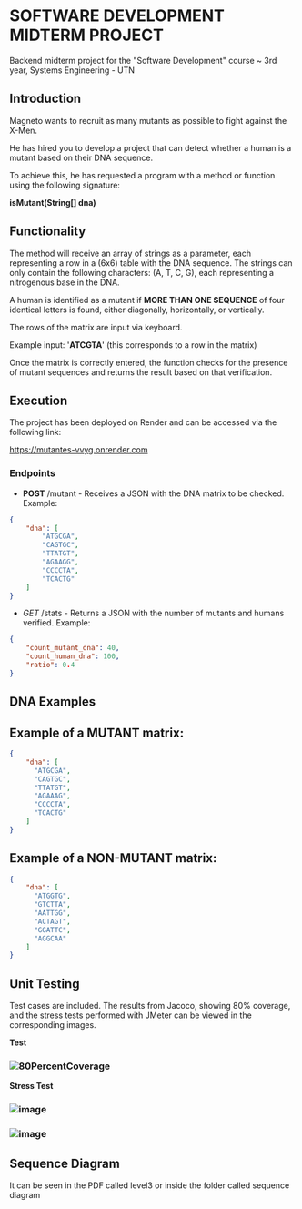 # SOFTWARE DEVELOPMENT MIDTERM PROJECT
Backend midterm project for the "Software Development" course ~ 3rd year, Systems Engineering - UTN

## Introduction
Magneto wants to recruit as many mutants as possible to fight against the X-Men.

He has hired you to develop a project that can detect whether a human is a mutant based on their DNA sequence.

To achieve this, he has requested a program with a method or function using the following signature:

**isMutant(String[] dna)**

## Functionality

The method will receive an array of strings as a parameter, each representing a row in a (6x6) table with the DNA sequence. The strings can only contain the following characters: (A, T, C, G), each representing a nitrogenous base in the DNA.

A human is identified as a mutant if **MORE THAN ONE SEQUENCE** of four identical letters is found, either diagonally, horizontally, or vertically.

The rows of the matrix are input via keyboard.

Example input: '**ATCGTA**' (this corresponds to a row in the matrix)

Once the matrix is correctly entered, the function checks for the presence of mutant sequences and returns the result based on that verification.

## Execution

The project has been deployed on Render and can be accessed via the following link:

https://mutantes-vvyg.onrender.com

### Endpoints

- **POST** /mutant - Receives a JSON with the DNA matrix to be checked. Example:

```json
{
    "dna": [
        "ATGCGA",
        "CAGTGC",
        "TTATGT",
        "AGAAGG",
        "CCCCTA",
        "TCACTG"
    ]
}
```

- *GET* /stats - Returns a JSON with the number of mutants and humans verified. Example:

```json
{
    "count_mutant_dna": 40,
    "count_human_dna": 100,
    "ratio": 0.4
}
```

## DNA Examples

## Example of a **MUTANT** matrix:
```json
{
    "dna": [
      "ATGCGA",
      "CAGTGC",
      "TTATGT",
      "AGAAAG",
      "CCCCTA",
      "TCACTG"
    ]
}
```

## Example of a NON-MUTANT matrix:
```json
{
    "dna": [
      "ATGGTG",
      "GTCTTA",
      "AATTGG",
      "ACTAGT",
      "GGATTC", 
      "AGGCAA"
    ]
}
```

## Unit Testing
Test cases are included. The results from Jacoco, showing 80% coverage, and the stress tests performed with JMeter can be viewed in the corresponding images.

**Test**
### ![80PercentCoverage](https://github.com/user-attachments/assets/2118e8da-443a-45af-ba24-658d701d8698)

**Stress Test**
### ![image](https://github.com/user-attachments/assets/eaa45314-da05-4372-a67f-ba33105d1f8a)
### ![image](https://github.com/user-attachments/assets/1bef72a6-d168-41bb-8341-5c718acc291a)


## Sequence Diagram
It can be seen in the PDF called level3 or inside the folder called sequence diagram

